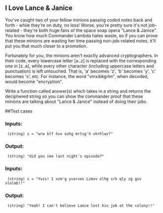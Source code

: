 ## I Love Lance & Janice
 
You've caught two of your fellow minions passing coded
notes back and forth - while they're on duty, no less!
Worse, you're pretty sure it's not job-related -
they're both huge fans of the space soap opera
"Lance & Janice". You know how much Commander
Lambda hates waste, so if you can prove that these minions
are wasting her time passing non-job-related notes,
it'll put you that much closer to a promotion.
 
Fortunately for you, the minions aren't exactly advanced
cryptographers. In their code, every lowercase letter [a..z]
is replaced with the corresponding one in [z..a], while
every other character (including uppercase letters and
punctuation) is left untouched.  That is, 'a'
becomes 'z', 'b' becomes 'y',
'c' becomes 'x', etc.  For instance, the
word "vmxibkgrlm", when decoded, would become
"encryption".
 
Write a function called answer(s) which takes in a string
and returns the deciphered string so you can show the
commander proof that these minions are talking about
"Lance & Janice" instead of doing their jobs.

##Test cases

### Inputs:
     (string) s = "wrw blf hvv ozhg mrtsg'h vkrhlwv?"
### Output:
     (string) "did you see last night's episode?"

### Inputs:
     (string) s = "Yvzs! I xzm'g yvorvev Lzmxv olhg srh qly zg gsv xlolmb!!"
### Output:
     (string) "Yeah! I can't believe Lance lost his job at the colony!!"
